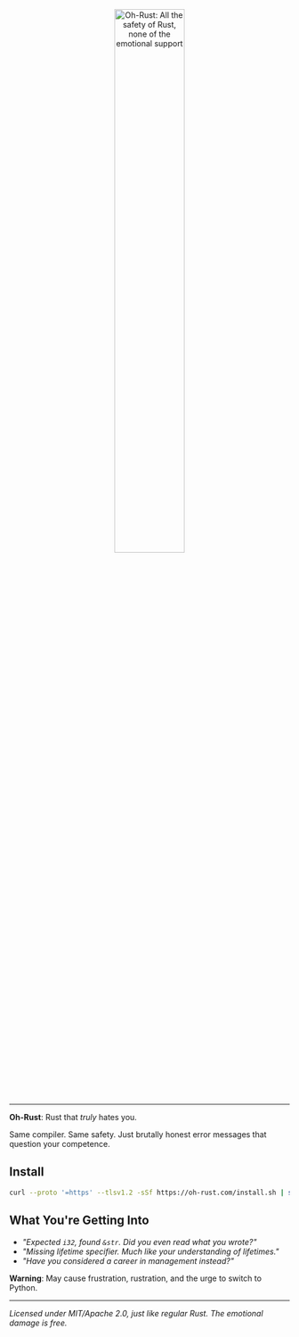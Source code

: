 <div align="center">
  <picture>
    <source media="(prefers-color-scheme: dark)" srcset="https://raw.githubusercontent.com/andreydodonov-eh/oh-rust-website/master/static/images/oh-rust-social-dark.svg">
    <source media="(prefers-color-scheme: light)" srcset="https://raw.githubusercontent.com/andreydodonov-eh/oh-rust-website/master/static/images/oh-rust-social-light.svg">
    <img alt="Oh-Rust: All the safety of Rust, none of the emotional support"
         src="https://raw.githubusercontent.com/andreydodonov-eh/oh-rust-website/master/static/images/oh-rust-social-light.svg"
         width="50%">
  </picture>
</div>

---

**Oh-Rust**: Rust that *truly* hates you.

Same compiler. Same safety. Just brutally honest error messages that question your competence.

## Install

```bash
curl --proto '=https' --tlsv1.2 -sSf https://oh-rust.com/install.sh | sh
```

## What You're Getting Into

- *"Expected `i32`, found `&str`. Did you even read what you wrote?"*
- *"Missing lifetime specifier. Much like your understanding of lifetimes."*
- *"Have you considered a career in management instead?"*

**Warning**: May cause frustration, rustration, and the urge to switch to Python.

---

*Licensed under MIT/Apache 2.0, just like regular Rust. The emotional damage is free.*

